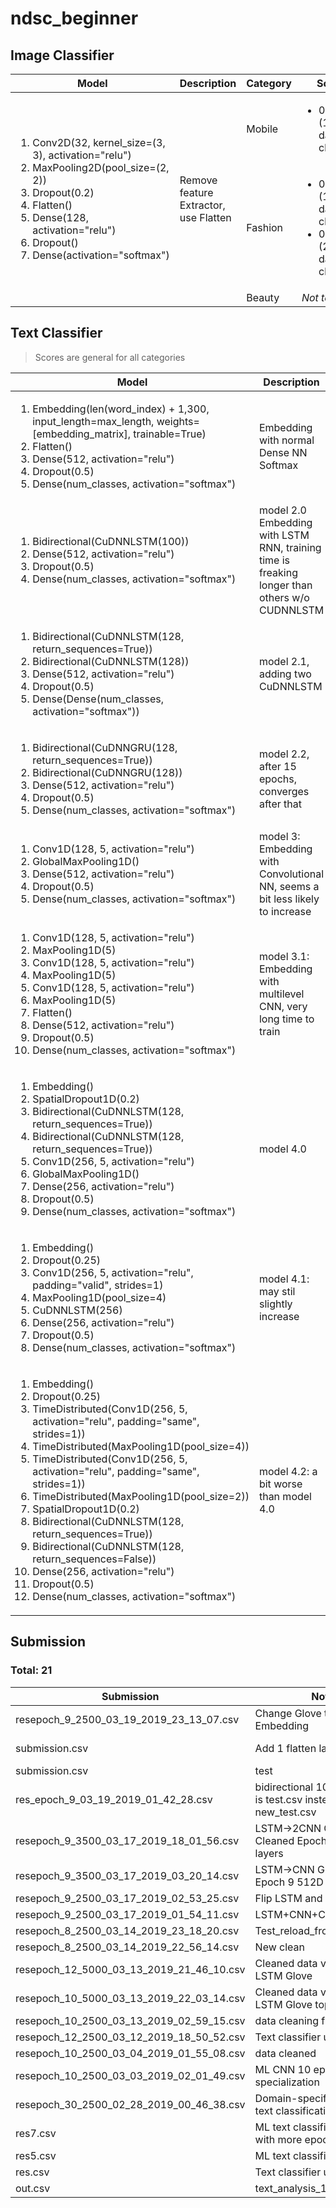 # ndsc_beginner

## Image Classifier

<table>
  <thead>
    <tr>
      <th>Model</th>
      <th>Description</th>
      <th>Category</th>
      <th>Score</th>
    </tr>
  </thead>
  <tbody id="table-body">
    <tr>
      <td rowspan="3">
        <ol>
          <li>Conv2D(32, kernel_size=(3, 3), activation="relu")</li>
          <li>MaxPooling2D(pool_size=(2, 2))</li>
          <li>Dropout(0.2)</li>
          <li>Flatten()</li>
          <li>Dense(128, activation="relu")</li>
          <li>Dropout()</li>
          <li>Dense(activation="softmax")</li>
        </ol>
      </td>
      <td rowspan="3">Remove feature Extractor, use Flatten</td>
      <td>Mobile</td>
      <td>
        <ul>
          <li>
            0.018 (100 data per class)
          </li>
        </ul>
      </td>
    </tr>
    <tr>
      <td>Fashion</td>
      <td>
        <ul>
          <li>0.15789 (100 data per class)</li>
          <li>0.0547 (2000 data per class)</li>
        </ul>
      </td>
    </tr>
    <tr>
      <td>Beauty</td>
      <td><i>Not tested</i></td>
    </tr>
  </tbody>
</table>

## Text Classifier

> Scores are general for all categories

<table>
  <thead>
    <tr>
      <th>Model</th>
      <th>Description</th>
      <th>Score</th>
    </tr>
  </thead>
  <tbody id="text-classifier">
    <tr>
      <td>
        <ol>
          <li>Embedding(len(word_index) + 1,300, input_length=max_length, weights=[embedding_matrix], trainable=True)
          </li>
          <li>Flatten()</li>
          <li>Dense(512, activation="relu")</li>
          <li>Dropout(0.5)</li>
          <li>Dense(num_classes, activation="softmax")</li>
        </ol>
      </td>
      <td>Embedding with normal Dense NN Softmax</td>
      <td>0.71885</td>
    </tr>
    <tr>
      <td>
        <ol>
          <li>Bidirectional(CuDNNLSTM(100))</li>
          <li>Dense(512, activation="relu")</li>
          <li>Dropout(0.5)</li>
          <li>Dense(num_classes, activation="softmax")</li>
        </ol>
      </td>
      <td>model 2.0 Embedding with LSTM RNN, training time is freaking longer than others w/o CUDNNLSTM</td>
      <td>0.7244</td>
    </tr>
    <tr>
      <td>
        <ol>
          <li>Bidirectional(CuDNNLSTM(128, return_sequences=True))</li>
          <li>Bidirectional(CuDNNLSTM(128))</li>
          <li>Dense(512, activation="relu")</li>
          <li>Dropout(0.5)</li>
          <li>Dense(Dense(num_classes, activation="softmax"))</li>
        </ol>
      </td>
      <td>model 2.1, adding two CuDNNLSTM</td>
      <td>0.73003</td>
    </tr>
    <tr>
      <td>
        <ol>
          <li>Bidirectional(CuDNNGRU(128, return_sequences=True))</li>
          <li>Bidirectional(CuDNNGRU(128))</li>
          <li>Dense(512, activation="relu")</li>
          <li>Dropout(0.5)</li>
          <li>Dense(num_classes, activation="softmax")</li>
        </ol>
      </td>
      <td>model 2.2, after 15 epochs, converges after that</td>
      <td>0.72782</td>
    </tr>
    <tr>
      <td>
        <ol>
          <li>Conv1D(128, 5, activation="relu")</li>
          <li>GlobalMaxPooling1D()</li>
          <li>Dense(512, activation="relu")</li>
          <li>Dropout(0.5)</li>
          <li>Dense(num_classes, activation="softmax")</li>
        </ol>
      </td>
      <td>model 3: Embedding with Convolutional NN, seems a bit less likely to increase</td>
      <td>0.71</td>
    </tr>
    <tr>
      <td>
        <ol>
          <li>Conv1D(128, 5, activation="relu")</li>
          <li>MaxPooling1D(5)</li>
          <li>Conv1D(128, 5, activation="relu")</li>
          <li>MaxPooling1D(5)</li>
          <li>Conv1D(128, 5, activation="relu")</li>
          <li>MaxPooling1D(5)</li>
          <li>Flatten()</li>
          <li>Dense(512, activation="relu")</li>
          <li>Dropout(0.5)</li>
          <li>Dense(num_classes, activation="softmax")</li>
        </ol>
      </td>
      <td>model 3.1: Embedding with multilevel CNN, very long time to train</td>
      <td>0.71</td>
    </tr>
    <tr>
      <td>
        <ol>
          <li>Embedding()</li>
          <li>SpatialDropout1D(0.2)</li>
          <li>Bidirectional(CuDNNLSTM(128, return_sequences=True))</li>
          <li>Bidirectional(CuDNNLSTM(128, return_sequences=True))</li>
          <li>Conv1D(256, 5, activation="relu")</li>
          <li>GlobalMaxPooling1D()</li>
          <li>Dense(256, activation="relu")</li>
          <li>Dropout(0.5)</li>
          <li>Dense(num_classes, activation="softmax")</li>
        </ol>
      </td>
      <td>model 4.0</td>
      <td>0.73909</td>
    </tr>
    <tr>
      <td>
        <ol>
          <li>Embedding()</li>
          <li>Dropout(0.25)</li>
          <li>Conv1D(256, 5, activation="relu", padding="valid", strides=1)</li>
          <li>MaxPooling1D(pool_size=4)</li>
          <li>CuDNNLSTM(256)</li>
          <li>Dense(256, activation="relu")</li>
          <li>Dropout(0.5)</li>
          <li>Dense(num_classes, activation="softmax")</li>
        </ol>
      </td>
      <td>model 4.1: may stil slightly increase</td>
      <td>0.734</td>
    </tr>
    <tr>
      <td>
        <ol>
          <li>Embedding()</li>
          <li>Dropout(0.25)</li>
          <li>TimeDistributed(Conv1D(256, 5, activation="relu", padding="same", strides=1))</li>
          <li>TimeDistributed(MaxPooling1D(pool_size=4))</li>
          <li>TimeDistributed(Conv1D(256, 5, activation="relu", padding="same", strides=1))</li>
          <li>TimeDistributed(MaxPooling1D(pool_size=2))</li>
          <li>SpatialDropout1D(0.2)</li>
          <li>Bidirectional(CuDNNLSTM(128, return_sequences=True))</li>
          <li>Bidirectional(CuDNNLSTM(128, return_sequences=False))</li>
          <li>Dense(256, activation="relu")</li>
          <li>Dropout(0.5)</li>
          <li>Dense(num_classes, activation="softmax")</li>
        </ol>
      </td>
      <td>model 4.2: a bit worse than model 4.0</td>
      <td>0.724</td>
    </tr>
  </tbody>
</table>


## Submission

### Total: 21
<table>
  <thead>
    <tr>
      <th>Submission</th>
      <th>Note</th>
      <th>Score</th>
      <th>Date</th>
    </tr>
  </thead>
  <tbody id="submission">
    <tr>
      <td>resepoch_9_2500_03_19_2019_23_13_07.csv</td>
      <td>Change Glove to FastText Embedding</td>
      <td>0.75421</td>
      <td></td>
    </tr>
    <tr>
      <td>submission.csv</td>
      <td>Add 1 flatten layer, 512D</td>
      <td>0.75873 :white_check_mark:</td>
      <td></td>
    </tr>
    <tr>
      <td>submission.csv</td>
      <td>test</td>
      <td>0.73973</td>
      <td></td>
    </tr>
    <tr>
      <td>res_epoch_9_03_19_2019_01_42_28.csv</td>
      <td>bidirectional 1024, but input is test.csv instead of new_test.csv</td>
      <td>0.74124</td>
      <td></td>
    </tr>
    <tr>
      <td>resepoch_9_3500_03_17_2019_18_01_56.csv</td>
      <td>LSTM-&gt;2CNN Glove Cleaned Epoch 9 512D layers</td>
      <td>0.75738 :white_check_mark:</td>
      <td></td>
    </tr>
    <tr>
      <td>resepoch_9_3500_03_17_2019_03_20_14.csv</td>
      <td>LSTM-&gt;CNN Glove Cleaned Epoch 9 512D layers</td>
      <td>0.75446</td>
      <td></td>
    </tr>
    <tr>
      <td>resepoch_9_2500_03_17_2019_02_53_25.csv</td>
      <td>Flip LSTM and CNN Position</td>
      <td>0.74947</td>
      <td></td>
    </tr>
    <tr>
      <td>resepoch_9_2500_03_17_2019_01_54_11.csv</td>
      <td>LSTM+CNN+Cleaned+Glove</td>
      <td>0.7573</td>
      <td></td>
    </tr>
    <tr>
      <td>resepoch_8_2500_03_14_2019_23_18_20.csv</td>
      <td>Test_reload_from_h5</td>
      <td>0.70883</td>
      <td></td>
    </tr>
    <tr>
      <td>resepoch_8_2500_03_14_2019_22_56_14.csv</td>
      <td>New clean</td>
      <td>0.75442</td>
      <td></td>
    </tr>
    <tr>
      <td>resepoch_12_5000_03_13_2019_21_46_10.csv</td>
      <td>Cleaned data version 2 LSTM Glove</td>
      <td>0.74332</td>
      <td></td>
    </tr>
    <tr>
      <td>resepoch_10_5000_03_13_2019_22_03_14.csv</td>
      <td>Cleaned data version 2 LSTM Glove top 5000 words</td>
      <td>0.71055</td>
      <td></td>
    </tr>
    <tr>
      <td>resepoch_10_2500_03_13_2019_02_59_15.csv</td>
      <td>data cleaning fix1</td>
      <td>0.75413</td>
      <td></td>
    </tr>
    <tr>
      <td>resepoch_12_2500_03_12_2019_18_50_52.csv</td>
      <td>Text classifier updated</td>
      <td>0.63379</td>
      <td></td>
    </tr>
    <tr>
      <td>resepoch_10_2500_03_04_2019_01_55_08.csv</td>
      <td>data cleaned</td>
      <td>0.73182</td>
      <td></td>
    </tr>
    <tr>
      <td>resepoch_10_2500_03_03_2019_02_01_49.csv</td>
      <td>ML CNN 10 epoch with specialization</td>
      <td>0.74267</td>
      <td></td>
    </tr>
    <tr>
      <td>resepoch_30_2500_02_28_2019_00_46_38.csv</td>
      <td>Domain-specific training ML text classification</td>
      <td>0.75224</td>
      <td></td>
    </tr>
    <tr>
      <td>res7.csv</td>
      <td>ML text classification trained with more epoch</td>
      <td>0.73401</td>
      <td></td>
    </tr>
    <tr>
      <td>res5.csv</td>
      <td>ML text classifier</td>
      <td>0.73343</td>
      <td></td>
    </tr>
    <tr>
      <td>res.csv</td>
      <td>Text classifier updated</td>
      <td>0.63379</td>
      <td></td>
    </tr>
    <tr>
      <td>out.csv</td>
      <td>text_analysis_1</td>
      <td>0.6255</td>
      <td></td>
    </tr>
  </tbody>
</table>
